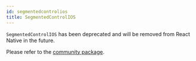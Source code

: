 ```yaml
---
id: segmentedcontrolios
title: SegmentedControlIOS
---
```


`SegmentedControlIOS` has been deprecated and will be removed from React Native
in the future.

Please refer to the
[community package](https://github.com/react-native-community/segmented-control).

